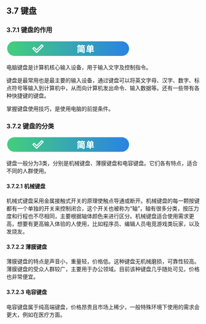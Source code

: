 ## 3.7 键盘

### 3.7.1 键盘的作用
![简单](../../图片/easy.svg)

电脑键盘是计算机核心输入设备，用于输入文字及控制指令。

键盘是最常用也是最主要的输入设备，通过键盘可以将英文字母、汉字、数字、标点符号等输入到计算机中，从而向计算机发出命令、输入数据等。还有一些带有各种快捷键的键盘。

掌握键盘使用技巧，是使用电脑的前提条件。

### 3.7.2 键盘的分类
![简单](../../图片/easy.svg)

键盘一般分为3类，分别是机械键盘、薄膜键盘和电容键盘。它们各有特点，适合不同的人群使用。

#### 3.7.2.1 机械键盘

机械式键盘采用金属接触式开关的原理使触点导通或断开。机械键盘的每一颗按键都有一个单独的开关来控制闭合，这个开关也被称为“轴”，轴有很多分类，按压力度和行程也不尽相同，主要根据轴体颜色来进行区分。机械键盘适合使用需求更高，想要有更高输入体验的人使用，比如程序员、编辑人员电竞游戏类玩家，以及发烧友。

#### 3.7.2.2 薄膜键盘

薄膜键盘的特点是声音小，重量轻，价格低。这种键盘无机械磨损，可靠性较高。薄膜键盘的受众人群较广，主要用于办公领域。目前该种键盘几乎随处可见，价格也非常便宜。

#### 3.7.2.3 电容键盘

电容键盘属于纯高端键盘，价格昂贵且市场上稀少，一般特殊环境下使用的需求会更大，例如在医疗方面。
